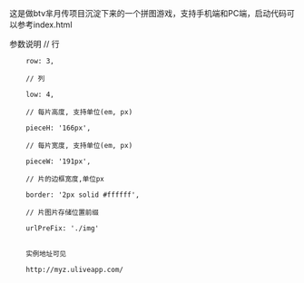 这是做btv芈月传项目沉淀下来的一个拼图游戏，支持手机端和PC端，启动代码可以参考index.html

参数说明
        // 行
        
        row: 3,
        
        // 列
        
        low: 4,
        
        // 每片高度, 支持单位(em, px)
        
        pieceH: '166px',
        
        // 每片宽度, 支持单位(em, px)
        
        pieceW: '191px',
        
        // 片的边框宽度,单位px
        
        border: '2px solid #ffffff',
        
        // 片图片存储位置前缀
        
        urlPreFix: './img'
        
        
        实例地址可见
        
        http://myz.uliveapp.com/
        

